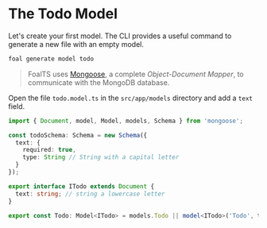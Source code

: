 # The Todo Model

Let's create your first model. The CLI provides a useful command to generate a new file with an empty model.

```sh
foal generate model todo
```

> FoalTS uses [Mongoose](http://mongoosejs.com), a complete *Object-Document Mapper*, to communicate with the MongoDB database.

Open the file `todo.model.ts` in the `src/app/models` directory and add a `text` field.

```typescript
import { Document, model, Model, models, Schema } from 'mongoose';

const todoSchema: Schema = new Schema({
  text: {
    required: true,
    type: String // String with a capital letter
  }
});

export interface ITodo extends Document {
  text: string; // string a lowercase letter
}

export const Todo: Model<ITodo> = models.Todo || model<ITodo>('Todo', todoSchema);

```
